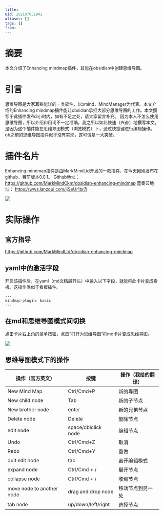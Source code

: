 ```yaml
---
title: 
uid: 202107051942
aliases: []
tags: []
from: 
---
```

# 摘要
本文介绍了Enhancing mindmap插件，其能在obsidian中创建思维导图。

# 引言
思维导图是大家耳熟能详的一类软件，以xmind、MindManager为代表。本文介绍的Enhancing mindmap插件能让obsidian承担大部分思维导图的工作。本文撰写于此插件发布3小时内，如有不足之处，请大家留言补充。
因为本人不怎么使用思维导图，所以介绍和用词不一定准确。我之所以如此快速（兴奋）地撰写本文，是因为这个插件能在思维导图模式（浏览模式）下，通过快捷键进行编辑操作。ob之前的思维导图插件似乎没有实现，这可谓是一大突破。

# 插件名片
Enhancing mindmap插件是由MarkMindLtd开发的一款插件，在今天刚刚发布在github，目前版本0.0.1。
Github地址： https://github.com/MarkMindCkm/obsidian-enhancing-mindmap
蓝奏云地址： https://wws.lanzoui.com/ijSeUr1br7i


![](https://gitee.com/cyddgi/picture-store/raw/master/img/20210705200530.png)

# 实际操作
## 官方指导
https://github.com/MarkMindLtd/obsidian-enhancing-mindmap

##  yaml中的激活字段
开启该插件后，在yaml（md文档最开头）中输入以下字段，就能将此卡片变成看板。这操作类似于看板插件。

```
---
mindmap-plugin: basic
---
```

## 在md和思维导图模式间切换
点击卡片右上角的菜单按钮，点击“打开为思维导图”将md卡片变成思维导图。

![](https://gitee.com/cyddgi/picture-store/raw/master/img/20210705194950.png)

## 思维导图模式下的操作

| 操作（官方英文）                  | 按键                  | 操作（我给的翻译） |
|---------------------------|---------------------|-----------|
| New Mind Map              | Ctrl/Cmd+P          | 新的导图      |
| New child node            | Tab                 | 新的子节点     |
| New brother node          | enter               | 新的兄弟节点    |
| Delete node               | Delete              | 删除节点      |
| edit node                 | space/dblclick node | 编辑节点      |
| Undo                      | Ctrl/Cmd+Z          | 取消        |
| Redo                      | Ctrl/Cmd+Y          | 重做        |
| quit edit node            | tab                 | 离开编辑模式    |
| expand node               | Ctrl/Cmd + /        | 展开节点      |
| collapse node             | Ctrl/Cmd + /        | 收缩节点      |
| move node to another node | drag and drop node  | 移动节点到另一处  |
| tab node                  | up/down/left/right  | 选择节点      |


